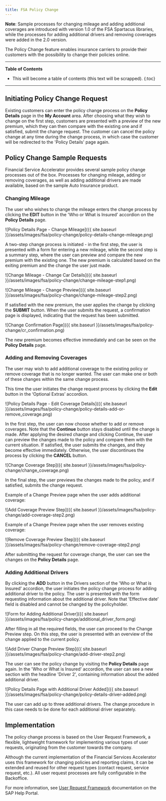 ```yaml
---
title: FSA Policy Change
---
```


**Note**: Sample processes for changing mileage and adding additional coverages are introduced with version 1.0 of the FSA Spartacus libraries, while the processes for adding additional drivers and removing coverages were added in the 2.0 version.

The Policy Change feature enables insurance carriers to provide their customers with the possibility to change their policies online.


***

**Table of Contents**

- This will become a table of contents (this text will be scrapped).
{:toc}

***

## Initiating Policy Change Request 

Existing customers can enter the policy change process on the **Policy Details** page in the **My Account** area. After choosing what they wish to change on the first step, customers are presented with a preview of the new premium, which they can then compare with the existing one and if satisfied, submit the change request. The customer can cancel the policy change at any time during the change process, in which case the customer will be redirected to the 'Policy Details' page again.


## Policy Change Sample Requests

Financial Service Accelerator provides several sample policy change processes out of the box. Processes for changing mileage, adding or removing coverages, as well as adding additional drivers are made available, based on the sample Auto Insurance product. 

### Changing Mileage

The user who wishes to change the mileage enters the change process by clicking the **EDIT** button in the 'Who or What is Insured' accordion on the **Policy Details** page.

![Policy Details Page - Change Mileage]({{ site.baseurl }}/assets/images/fsa/policy-change/policy-details-change-mileage.png)

A two-step change process is initiated - in the first step, the user is presented with a form for entering a new mileage, while the second step is a summary step, where the user can preview and compare the new premium with the existing one. The new premium is calculated based on the exiting premium and the change the user just made.

![Change Mileage - Change Car Details]({{ site.baseurl }}/assets/images/fsa/policy-change/change-mileage-step1.png)

![Change Mileage - Change Preview]({{ site.baseurl }}/assets/images/fsa/policy-change/change-mileage-step2.png)

If satisfied with the new premium, the user applies the change by clicking the **SUBMIT** button. 
When the user submits the request, a confirmation page is displayed, indicating that the request has been submitted.

![Change Confirmation Page]({{ site.baseurl }}/assets/images/fsa/policy-change/cr_confirmation.png)

The new premium becomes effective immediately and can be seen on the **Policy Details** page.

### Adding and Removing Coverages

The user may wish to add additional coverage to the existing policy or remove coverage that is no longer wanted. The user can make one or both of these changes within the same change process.

This time the user initiates the change request process by clicking the **Edit** button in the ‘Optional Extras’ accordion.

![Policy Details Page - Edit Coverage Details]({{ site.baseurl }}/assets/images/fsa/policy-change/policy-details-add-or-remove_coverage.png)

In the first step, the user can now choose whether to add or remove coverages. Note that the **Continue** button stays disabled until the change is made. After applying the desired change and clicking Continue, the user can preview the changes made to the policy and compare them with the current situation. If satisfied, the user submits the changes, and they become effective immediately. Otherwise, the user discontinues the process by clicking the **CANCEL** button.

![Change Coverage Step]({{ site.baseurl }}/assets/images/fsa/policy-change/change_coverage.png)

In the final step, the user previews the changes made to the policy, and if satisfied, submits the change request.

Example of a Change Preview page when the user adds additional coverage: 

![Add Coverage Preview Step]({{ site.baseurl }}/assets/images/fsa/policy-change/add-coverage-step2.png)

Example of a Change Preview page when the user removes existing coverage:

![Remove Coverage Preview Step]({{ site.baseurl }}/assets/images/fsa/policy-change/remove-coverage-step2.png)

After submitting the request for coverage change, the user can see the changes on the **Policy Details** page.


### Adding Additional Drivers

By clicking  the **ADD** button in the Drivers section of the 'Who or What is Insured' accordion, the user initiates the policy change process for adding additional driver to the policy. The user is presented with the form requesting information about the additional driver. Note that 'Effective date' field is disabled and cannot be changed by the policyholder.

![Form for Adding Additional Driver]({{ site.baseurl }}/assets/images/fsa/policy-change/additional_driver_form.png)

After filling in all the required fields, the user can proceed to the Change Preview step.
On this step, the user is presented with an overview of the change applied to the current policy.

![Add Driver Change Preview Step]({{ site.baseurl }}/assets/images/fsa/policy-change/add-driver-step2.png)

The user can see the policy change by visiting the **Policy Details** page again. In the 'Who or What is Insured' accordion, the user can see a new section with the headline 'Driver 2', containing information about the added additional driver.

![Policy Details Page with Additional Driver Added]({{ site.baseurl }}/assets/images/fsa/policy-change/policy-details-driver-added.png)

The user can add up to three additional drivers. The change procedure in this case needs to be done for each additional driver separately.

## Implementation

The policy change process is based on the User Request Framework, a flexible, lightweight framework for implementing various types of user requests, originating from the customer towards the company. 

Although the current implementation of the Financial Services Accelerator uses this framework for changing policies and reporting claims, it can be extended and reused for other request types (contact request, service request, etc.). All user request processes are fully configurable in the Backoffice. 

For more information, see [User Request Framework](https://help.sap.com/viewer/a7d0f0c5faa44002bf81e1a9a91c77e2/latest/en-US/e565d508786748b2a752b4faccf860d2.html) documentation on the SAP Help Portal.